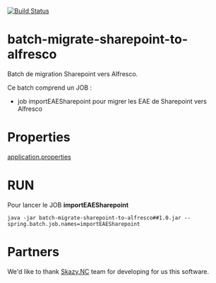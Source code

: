 [![Build Status](https://travis-ci.org/DSI-Ville-Noumea/batch-migrate-sharepoint-to-alfresco.svg?branch=master)](https://travis-ci.org/DSI-Ville-Noumea/batch-migrate-sharepoint-to-alfresco)

# batch-migrate-sharepoint-to-alfresco

Batch de migration Sharepoint vers Alfresco.

Ce batch comprend un JOB :

* job importEAESharepoint pour migrer les EAE de Sharepoint vers Alfresco

# Properties

[application.properties](./src/main/resources/application.properties)

# RUN

Pour lancer le JOB **importEAESharepoint**

`java -jar batch-migrate-sharepoint-to-alfresco##1.0.jar --spring.batch.job.names=importEAESharepoint `

# Partners

We'd like to thank [Skazy.NC](http://www.skazy.nc/) team for developing for us this software.
